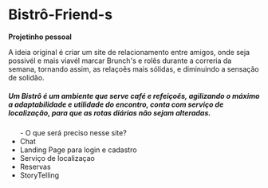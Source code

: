 # Bistrô-Friend-s

<strong>Projetinho pessoal</strong>


<p> A ideia original é criar um site de relacionamento entre amigos, onde seja possivél e mais viavél marcar Brunch's e rolês durante a correria da semana, tornando assim, as relaçoẽs mais sólidas, e diminuindo a sensação de solidão.</p>

<h5> Um Bistrô é um ambiente que serve café e refeiçoẽs, agilizando o máximo a adaptabilidade e utilidade do encontro, conta com serviço de localização, para que as rotas diárias não sejam alteradas.</h5>

<ul>
  <tr> - O que será preciso nesse site?</tr>
  <tr>
      <li>Chat</li>
      <li>Landing Page para login e cadastro</li>
      <li>Serviço de localizaçao</li>
      <li>Reservas</li>
      <li>StoryTelling</li>
 </tr>
</ul>
